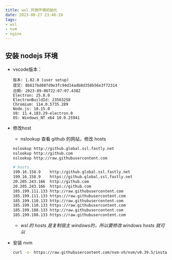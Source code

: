 ```yaml
---
title: wsl 开放环境初始化
date: 2023-08-27 23:48:19
tags:
- wsl
- nvm
- nginx
---
```


## 安装 nodejs 环境
+ vscode版本：
    ```log
    版本: 1.82.0 (user setup)
    提交: 8b617bd08fd9e3fc94d14adb8d358b56e3f72314
    日期: 2023-09-06T22:07:07.438Z
    Electron: 25.8.0
    ElectronBuildId: 23503258
    Chromium: 114.0.5735.289
    Node.js: 18.15.0
    V8: 11.4.183.29-electron.0
    OS: Windows_NT x64 10.0.25941
    ```

+ 修改host 
    + nslookup 查看 github 的网站，修改 hosts
    ```bash
    nslookup http://github.global.ssl.fastly.net
    nslookup http://github.com
    nslookup http://raw.githubusercontent.com

    # hosts
    199.16.158.9    http://github.global.ssl.fastly.net
    199.16.158.9    https://github.global.ssl.fastly.net
    20.205.243.166  http://github.com
    20.205.243.166  https://github.com
    185.199.111.133 http://raw.githubusercontent.com
    185.199.111.133 https://raw.githubusercontent.com
    185.199.110.133 http://raw.githubusercontent.com
    185.199.110.133 https://raw.githubusercontent.com
    185.199.108.133 http://raw.githubusercontent.com
    185.199.108.133 https://raw.githubusercontent.com

    ```
    + *wsl 的 hosts 是复制宿主 windows的，所以要修改 windows hosts 就可以*

+ 安装 nvm
    ```bash
    curl -o- https://raw.githubusercontent.com/nvm-sh/nvm/v0.39.5/install.sh | bash
    ```

